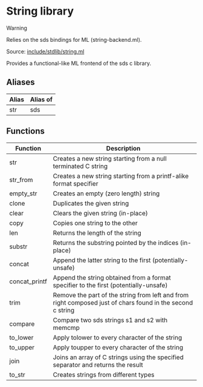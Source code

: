# String library

> [!WARNING]
> Relies on the sds bindings for ML (string-backend.ml).

Source: [include/stdlib/string.ml](../../include/stdlib/string.ml)

Provides a functional-like ML frontend of the sds c library.

## Aliases

Alias | Alias of
------|---------
str   | sds

## Functions

Function      | Description
--------------|------------
str           | Creates a new string starting from a null terminated C string
str_from      | Creates a new string starting from a printf-alike format specifier
empty_str     | Creates an empty (zero length) string
clone         | Duplicates the given string
clear         | Clears the given string (in-place)
copy          | Copies one string to the other
len           | Returns the length of the string
substr        | Returns the substring pointed by the indices (in-place)
concat        | Append the latter string to the first (potentially-unsafe)
concat_printf | Append the string obtained from a format specifier to the first (potentially-unsafe)
trim          | Remove the part of the string from left and from right composed just of chars found in the second c string
compare       | Compare two sds strings s1 and s2 with memcmp
to_lower      | Apply tolower to every character of the string
to_upper      | Apply toupper to every character of the string
join          | Joins an array of C strings using the specified separator and returns the result
to_str        | Creates strings from different types
